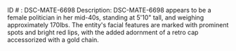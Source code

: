 ID # : DSC-MATE-6698
Description: DSC-MATE-6698 appears to be a female politician in her mid-40s, standing at 5'10" tall, and weighing approximately 170lbs. The entity's facial features are marked with prominent spots and bright red lips, with the added adornment of a retro cap accessorized with a gold chain.